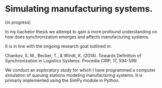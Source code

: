 # Simulating manufacturing systems.

(in progress)

In my bachelor thesis we attempt to gain a more profound understanding on how does synchronization emerges and affects manufacturing systems.

It is in line with the ongoing research goal outlined in:

Chankov, S. M., Becker, T., & Windt, K. (2014). Towards Definition of Synchronization in Logistics Systems. Procedia CIRP, 17, 594-599.

We conduct an exploratory study for which I have programmed a computer simulation of queuing stations modeling manufacturing systems. It is primarly implemented using the SimPy module in Python.

